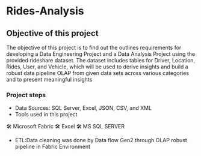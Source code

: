 # Rides-Analysis
## Objective of this project
The objective of this project is to find out the outlines requirements for developing a Data Engineering Project and a Data Analysis Project using the provided rideshare dataset. The dataset includes tables for Driver, Location, Rides, User, and Vehicle, which will be used to derive insights and build a robust data pipeline OLAP from given data sets across various categories and to present meaningful insights 
### Project steps
- Data Sources: SQL Server, Excel, JSON, CSV, and XML
- Tools used in this project

🛠 Microsoft Fabric
🛠 Excel
🛠 MS SQL SERVER
- ETL:Data cleaning was done by Data flow Gen2 through OLAP robust pipeline in Fabric Environment


